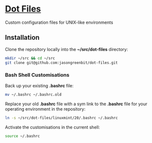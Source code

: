 # [Dot Files](https://github.com/jasongreenbit/dot-files)

Custom configuration files for UNIX-like environments

## Installation

Clone the repository locally into the **~/src/dot-files** directory:

```bash
mkdir ~/src && cd ~/src
git clone git@github.com:jasongreenbit/dot-files.git
```

### Bash Shell Customisations

Back up your existing **.bashrc** file:

```bash
mv ~/.bashrc ~/.bashrc.old
```

Replace your old **.bashrc** file with a sym link to the **.bashrc** file for your operating environment in the repository:

```bash
ln -s ~/src/dot-files/linuxmint/20/.bashrc ~/.bashrc
```

Activate the customisations in the current shell:

```bash
source ~/.bashrc
```
